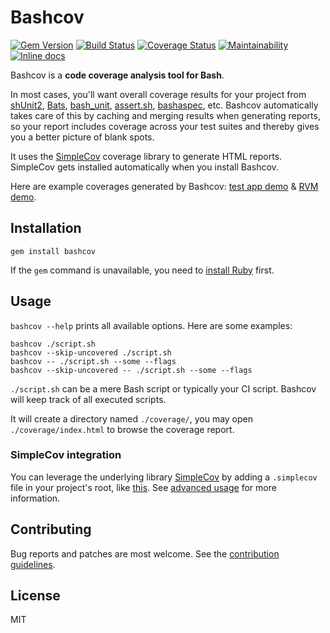 # Bashcov

[![Gem Version](https://img.shields.io/gem/v/bashcov.svg)](https://rubygems.org/gems/bashcov)
[![Build Status](https://gitlab.com/infertux/bashcov/badges/master/pipeline.svg)](https://gitlab.com/infertux/bashcov/-/pipelines)
[![Coverage Status](https://coveralls.io/repos/infertux/bashcov/badge.svg?branch=master)](https://coveralls.io/r/infertux/bashcov)
[![Maintainability](https://api.codeclimate.com/v1/badges/083fdbba795049cd5f06/maintainability)](https://codeclimate.com/github/infertux/bashcov/maintainability)
[![Inline docs](http://inch-ci.org/github/infertux/bashcov.svg)](http://inch-ci.org/github/infertux/bashcov)

Bashcov is a **code coverage analysis tool for Bash**.

In most cases, you'll want overall coverage results for your project from
[shUnit2](https://github.com/kward/shunit2),
[Bats](https://github.com/bats-core/bats-core),
[bash_unit](https://github.com/pgrange/bash_unit),
[assert.sh](https://github.com/lehmannro/assert.sh),
[bashaspec](https://github.com/d10n/bashaspec),
etc.
Bashcov automatically takes care of this by caching and merging results when generating reports,
so your report includes coverage across your test suites and thereby gives you a better picture of blank spots.

It uses the [SimpleCov](https://github.com/colszowka/simplecov) coverage library to generate HTML reports.
SimpleCov gets installed automatically when you install Bashcov.

Here are example coverages generated by Bashcov:
[test app demo](https://infertux.github.io/bashcov/test_app/ "Coverage for the bundled test application") &
[RVM demo](https://infertux.github.io/bashcov/rvm/ "Coverage for RVM").

## Installation

`gem install bashcov`

If the `gem` command is unavailable, you need to [install Ruby](https://www.ruby-lang.org/en/documentation/installation/) first.

## Usage

`bashcov --help` prints all available options. Here are some examples:

    bashcov ./script.sh
    bashcov --skip-uncovered ./script.sh
    bashcov -- ./script.sh --some --flags
    bashcov --skip-uncovered -- ./script.sh --some --flags

`./script.sh` can be a mere Bash script or typically your CI script. Bashcov will keep track of all executed scripts.

It will create a directory named `./coverage/`, you may open `./coverage/index.html` to browse the coverage report.

### SimpleCov integration

You can leverage the underlying library [SimpleCov](https://github.com/colszowka/simplecov)
by adding a `.simplecov` file in your project's root, like [this](https://github.com/infertux/bashcov/blob/master/spec/test_app/.simplecov).
See [advanced usage](./USAGE.md) for more information.

## Contributing

Bug reports and patches are most welcome.
See the [contribution guidelines](https://github.com/infertux/bashcov/blob/master/CONTRIBUTING.md).

## License

MIT

